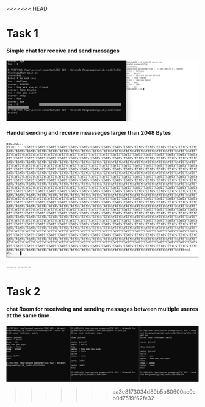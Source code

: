 <<<<<<< HEAD
# Task 1 

#### Simple chat for receive and send messages 

![chat from clint to server ](send_recv.jpg)

#### Handel sending and receive measseges larger than 2048 Bytes

![chat from clint to server ](Recv_messg_larg_than_2048.jpg)

=======
# Task 2

####  chat Room for receiveing and sending messages between multiple useres at the same time 

![chat room between 3 useres ](chatRoom.png)
>>>>>>> aa3e8173034d89b5b80600ac0cb0d7519f62fe32

